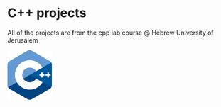 # C++ projects 

All of the projects are from the cpp lab course @ Hebrew University of Jerusalem



 <img src="https://raw.githubusercontent.com/shaigindin/CPP_LAB/master/cpp.png" width="100" />
